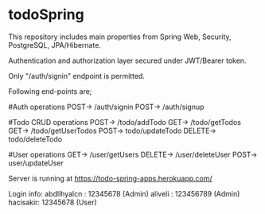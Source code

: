 # todoSpring

This repository includes main properties from Spring Web, Security, PostgreSQL, JPA/Hibernate.

Authentication and authorization layer secured under JWT/Bearer token.

Only "/auth/signin" endpoint is permitted.

Following end-points are;

#Auth operations
POST-> /auth/signin
POST-> /auth/signup

#Todo CRUD operations
POST-> /todo/addTodo
GET-> /todo/getTodos
GET-> /todo/getUserTodos
POST-> todo/updateTodo
DELETE-> todo/deleteTodo

#User operations
GET-> /user/getUsers
DELETE-> /user/deleteUser
POST-> user/updateUser

Server is running at https://todo-spring-apps.herokuapp.com/

Login info:
abdllhyalcn : 12345678 (Admin)
aliveli : 123456789 (Admin)
hacisakir: 12345678 (User)